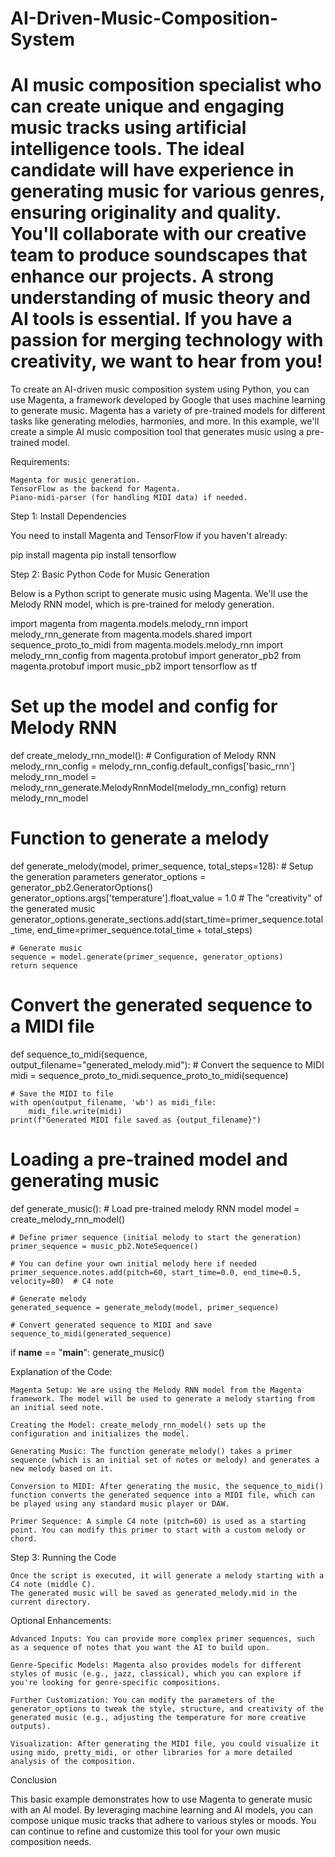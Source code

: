 # AI-Driven-Music-Composition-System
AI music composition specialist who can create unique and engaging music tracks using artificial intelligence tools. The ideal candidate will have experience in generating music for various genres, ensuring originality and quality. You'll collaborate with our creative team to produce soundscapes that enhance our projects. A strong understanding of music theory and AI tools is essential. If you have a passion for merging technology with creativity, we want to hear from you!
================
To create an AI-driven music composition system using Python, you can use Magenta, a framework developed by Google that uses machine learning to generate music. Magenta has a variety of pre-trained models for different tasks like generating melodies, harmonies, and more. In this example, we'll create a simple AI music composition tool that generates music using a pre-trained model.

Requirements:

    Magenta for music generation.
    TensorFlow as the backend for Magenta.
    Piano-midi-parser (for handling MIDI data) if needed.

Step 1: Install Dependencies

You need to install Magenta and TensorFlow if you haven't already:

pip install magenta
pip install tensorflow

Step 2: Basic Python Code for Music Generation

Below is a Python script to generate music using Magenta. We'll use the Melody RNN model, which is pre-trained for melody generation.

import magenta
from magenta.models.melody_rnn import melody_rnn_generate
from magenta.models.shared import sequence_proto_to_midi
from magenta.models.melody_rnn import melody_rnn_config
from magenta.protobuf import generator_pb2
from magenta.protobuf import music_pb2
import tensorflow as tf

# Set up the model and config for Melody RNN
def create_melody_rnn_model():
    # Configuration of Melody RNN
    melody_rnn_config = melody_rnn_config.default_configs['basic_rnn']
    melody_rnn_model = melody_rnn_generate.MelodyRnnModel(melody_rnn_config)
    return melody_rnn_model

# Function to generate a melody
def generate_melody(model, primer_sequence, total_steps=128):
    # Setup the generation parameters
    generator_options = generator_pb2.GeneratorOptions()
    generator_options.args['temperature'].float_value = 1.0  # The "creativity" of the generated music
    generator_options.generate_sections.add(start_time=primer_sequence.total_time, end_time=primer_sequence.total_time + total_steps)

    # Generate music
    sequence = model.generate(primer_sequence, generator_options)
    return sequence

# Convert the generated sequence to a MIDI file
def sequence_to_midi(sequence, output_filename="generated_melody.mid"):
    # Convert the sequence to MIDI
    midi = sequence_proto_to_midi.sequence_proto_to_midi(sequence)
    
    # Save the MIDI to file
    with open(output_filename, 'wb') as midi_file:
        midi_file.write(midi)
    print(f"Generated MIDI file saved as {output_filename}")

# Loading a pre-trained model and generating music
def generate_music():
    # Load pre-trained melody RNN model
    model = create_melody_rnn_model()
    
    # Define primer sequence (initial melody to start the generation)
    primer_sequence = music_pb2.NoteSequence()
    
    # You can define your own initial melody here if needed
    primer_sequence.notes.add(pitch=60, start_time=0.0, end_time=0.5, velocity=80)  # C4 note
    
    # Generate melody
    generated_sequence = generate_melody(model, primer_sequence)
    
    # Convert generated sequence to MIDI and save
    sequence_to_midi(generated_sequence)

if __name__ == "__main__":
    generate_music()

Explanation of the Code:

    Magenta Setup: We are using the Melody RNN model from the Magenta framework. The model will be used to generate a melody starting from an initial seed note.

    Creating the Model: create_melody_rnn_model() sets up the configuration and initializes the model.

    Generating Music: The function generate_melody() takes a primer sequence (which is an initial set of notes or melody) and generates a new melody based on it.

    Conversion to MIDI: After generating the music, the sequence_to_midi() function converts the generated sequence into a MIDI file, which can be played using any standard music player or DAW.

    Primer Sequence: A simple C4 note (pitch=60) is used as a starting point. You can modify this primer to start with a custom melody or chord.

Step 3: Running the Code

    Once the script is executed, it will generate a melody starting with a C4 note (middle C).
    The generated music will be saved as generated_melody.mid in the current directory.

Optional Enhancements:

    Advanced Inputs: You can provide more complex primer sequences, such as a sequence of notes that you want the AI to build upon.

    Genre-Specific Models: Magenta also provides models for different styles of music (e.g., jazz, classical), which you can explore if you're looking for genre-specific compositions.

    Further Customization: You can modify the parameters of the generator_options to tweak the style, structure, and creativity of the generated music (e.g., adjusting the temperature for more creative outputs).

    Visualization: After generating the MIDI file, you could visualize it using mido, pretty_midi, or other libraries for a more detailed analysis of the composition.

Conclusion

This basic example demonstrates how to use Magenta to generate music with an AI model. By leveraging machine learning and AI models, you can compose unique music tracks that adhere to various styles or moods. You can continue to refine and customize this tool for your own music composition needs.


